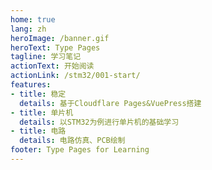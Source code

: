 ```yaml
---
home: true
lang: zh
heroImage: /banner.gif
heroText: Type Pages
tagline: 学习笔记
actionText: 开始阅读
actionLink: /stm32/001-start/
features:
- title: 稳定
  details: 基于Cloudflare Pages&VuePress搭建
- title: 单片机
  details: 以STM32为例进行单片机的基础学习
- title: 电路
  details: 电路仿真、PCB绘制
footer: Type Pages for Learning
---
```



